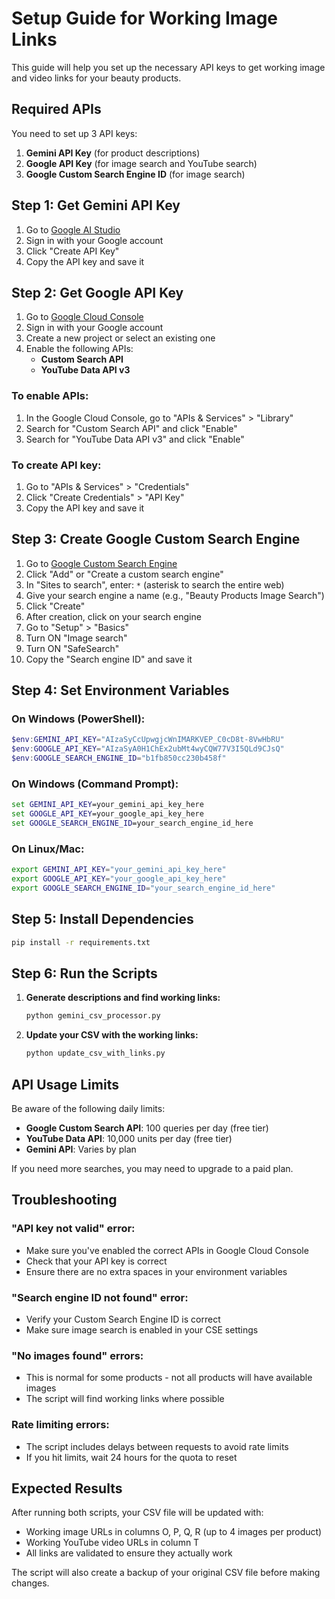 # Setup Guide for Working Image Links

This guide will help you set up the necessary API keys to get working image and video links for your beauty products.

## Required APIs

You need to set up 3 API keys:

1. **Gemini API Key** (for product descriptions)
2. **Google API Key** (for image search and YouTube search)
3. **Google Custom Search Engine ID** (for image search)

## Step 1: Get Gemini API Key

1. Go to [Google AI Studio](https://makersuite.google.com/app/apikey)
2. Sign in with your Google account
3. Click "Create API Key"
4. Copy the API key and save it

## Step 2: Get Google API Key

1. Go to [Google Cloud Console](https://console.developers.google.com/)
2. Sign in with your Google account
3. Create a new project or select an existing one
4. Enable the following APIs:
   - **Custom Search API**
   - **YouTube Data API v3**

### To enable APIs:
1. In the Google Cloud Console, go to "APIs & Services" > "Library"
2. Search for "Custom Search API" and click "Enable"
3. Search for "YouTube Data API v3" and click "Enable"

### To create API key:
1. Go to "APIs & Services" > "Credentials"
2. Click "Create Credentials" > "API Key"
3. Copy the API key and save it

## Step 3: Create Google Custom Search Engine

1. Go to [Google Custom Search Engine](https://cse.google.com/)
2. Click "Add" or "Create a custom search engine"
3. In "Sites to search", enter: `*` (asterisk to search the entire web)
4. Give your search engine a name (e.g., "Beauty Products Image Search")
5. Click "Create"
6. After creation, click on your search engine
7. Go to "Setup" > "Basics"
8. Turn ON "Image search"
9. Turn ON "SafeSearch"
10. Copy the "Search engine ID" and save it

## Step 4: Set Environment Variables

### On Windows (PowerShell):
```powershell
$env:GEMINI_API_KEY="AIzaSyCcUpwgjcWnIMARKVEP_C0cD8t-8VwHbRU"
$env:GOOGLE_API_KEY="AIzaSyA0H1ChEx2ubMt4wyCQW77V3I5QLd9CJsQ"
$env:GOOGLE_SEARCH_ENGINE_ID="b1fb850cc230b458f"
```

### On Windows (Command Prompt):
```cmd
set GEMINI_API_KEY=your_gemini_api_key_here
set GOOGLE_API_KEY=your_google_api_key_here
set GOOGLE_SEARCH_ENGINE_ID=your_search_engine_id_here
```

### On Linux/Mac:
```bash
export GEMINI_API_KEY="your_gemini_api_key_here"
export GOOGLE_API_KEY="your_google_api_key_here"
export GOOGLE_SEARCH_ENGINE_ID="your_search_engine_id_here"
```

## Step 5: Install Dependencies

```bash
pip install -r requirements.txt
```

## Step 6: Run the Scripts

1. **Generate descriptions and find working links:**
   ```bash
   python gemini_csv_processor.py
   ```

2. **Update your CSV with the working links:**
   ```bash
   python update_csv_with_links.py
   ```

## API Usage Limits

Be aware of the following daily limits:

- **Google Custom Search API**: 100 queries per day (free tier)
- **YouTube Data API**: 10,000 units per day (free tier)
- **Gemini API**: Varies by plan

If you need more searches, you may need to upgrade to a paid plan.

## Troubleshooting

### "API key not valid" error:
- Make sure you've enabled the correct APIs in Google Cloud Console
- Check that your API key is correct
- Ensure there are no extra spaces in your environment variables

### "Search engine ID not found" error:
- Verify your Custom Search Engine ID is correct
- Make sure image search is enabled in your CSE settings

### "No images found" errors:
- This is normal for some products - not all products will have available images
- The script will find working links where possible

### Rate limiting errors:
- The script includes delays between requests to avoid rate limits
- If you hit limits, wait 24 hours for the quota to reset

## Expected Results

After running both scripts, your CSV file will be updated with:
- Working image URLs in columns O, P, Q, R (up to 4 images per product)
- Working YouTube video URLs in column T
- All links are validated to ensure they actually work

The script will also create a backup of your original CSV file before making changes. 